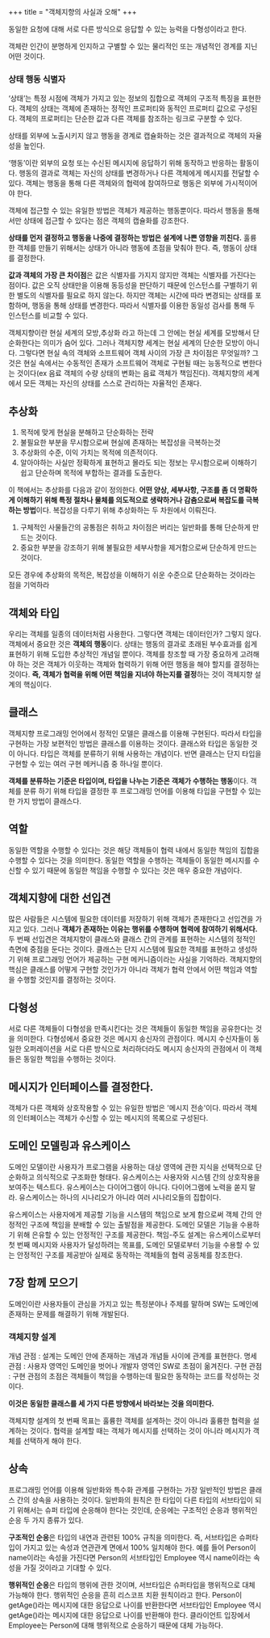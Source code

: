 +++
title = "객체지향의 사실과 오해"
+++

동일한 요청에 대해 서로 다른 방식으로 응답할 수 있는 능력을 다형성이라고 한다.

객체란 인간이 분명하게 인지하고 구별할 수 있는 물리적인 또는 개념적인 경계를 지닌 어떤 것이다.

### 상태 행동 식별자
‘상태’는 특정 시점에 객체가 가지고 있는 정보의 집합으로 객체의 구조적 특징을 표현한다. 객체의 상태는 객체에 존재하는 정적인 프로퍼티와 동적인 프로퍼티 값으로 구성된다. 객체의 프로퍼티는 단순한 값과 다른 객체를 참조하는 링크로 구분할 수 있다.

상태를 외부에 노출시키지 않고 행동을 경계로 캡슐화하는 것은 결과적으로 객체의 자율성을 높인다.

‘행동’이란 외부의 요청 또는 수신된 메시지에 응답하기 위해 동작하고 반응하는 활동이다. 행동의 결과로 객체는 자신의 상태를 변경하거나 다른 객체에게 메시지를 전달할 수 있다. 객체는 행동을 통해 다른 객체와의 협력에 참여하므로 행동은 외부에 가시적이어야 한다.

객체에 접근할 수 있는 유일한 방법은 객체가 제공하는 행동뿐이다. 따라서 행동을 통해서만 상태에 접근할 수 있다는 점은 객체의 캡슐화를 강조한다.

**상태를 먼저 결정하고 행동을 나중에 결정하는 방법은 설계에 나쁜 영향을 끼친다.** 훌륭한 객체를 만들기 위해서는 상태가 아니라 행동에 초점을 맞춰야 한다. 즉, 행동이 상태를 결정한다.

**값과 객체의 가장 큰 차이점**은 값은 식별자를 가지지 않지만 객체는 식별자를 가진다는 점이다. 값은 오직 상태만을 이용해 동등성을 판단하기 때문에 인스턴스를 구별하기 위한 별도의 식별자를 필요로 하지 않는다. 하지만 객체는 시간에 따라 변경되는 상태를 포함하며, 행동을 통해 상태를 변경한다. 따라서 식별자를 이용한 동일성 검사를 통해 두 인스턴스를 비교할 수 있다.

객체지향이란 현실 세계의 모방,추상화 라고 하는데 그 안에는 현실 세계를 모방해서 단순화한다는 의미가 숨어 있다. 그러나 객체지향 세계는 현실 세계의 단순한 모방이 아니다. 그렇다면 현실 속의 객체와 소프트웨어 객체 사이의 가장 큰 차이점은 무엇일까? 그것은 현실 속에서는 수동적인 존재가 소프트웨어 객체로 구현될 때는 능동적으로 변한다는 것이다(ex 음료 객체의 수량 상태의 변화는 음료 객체가 책임진다). 객체지향의 세계에서 모든 객체는 자신의 상태를 스스로 관리하는 자율적인 존재다.

## 추상화
1. 목적에 맞게 현실을 분해하고 단순화하는 전략
2. 불필요한 부분을 무시함으로써 현실에 존재하는 복잡성을 극복하는것
3. 추상화의 수준, 이익 가치는 목적에 의존적이다.
4. 알아야하는 사실만 정확하게 표현하고 몰라도 되는 정보는 무시함으로써 이해하기쉽고 단순하며 목적에 부합하는 결과를 도출한다.

이 책에서는 추상화를 다음과 같이 정의한다. **어떤 양상, 세부사항, 구조를 좀 더 명확하게 이해하기 위해 특정 절차나 물체를 의도적으로 생략하거나 감춤으로써 복잡도를 극복하는 방법**이다. 복잡성을 다루기 위해 추상화하는 두 차원에서 이뤄진다.

1. 구체적인 사물들간의 공통점은 취하고 차이점은 버리는 일반화를 통해 단순하게  만드는 것이다.
2. 중요한 부분을 강조하기 위해 불필요한 세부사항을 제거함으로써 단순하게 만드는것이다.

모든 경우에 추상화의 목적은, 복잡성을 이해하기 쉬운 수준으로 단순화하는 것이라는 점을 기억하라

## 객체와 타입
우리는 객체를 일종의 데이터처럼 사용한다. 그렇다면 객체는 데이터인가? 그렇지 않다. 객체에서 중요한 것은 **객체의 행동**이다. 상태는 행동의 결과로 초래된 부수효과를 쉽게 표현하기 위해 도입한 추상적인 개념일 뿐이다. 객체를 창조할 때 가장 중요하게 고려해야 하는 것은 객체가 이웃하는 객체와 협력하기 위해 어떤 행동을 해야 할지를 결정하는 것이다. **즉, 객체가 협력을 위해 어떤 책임을 지녀야 하는지를 결정**하는 것이 객체지향 설계의 핵심이다.

## 클래스
객체지향 프로그래밍 언어에서 정적인 모델은 클래스를 이용해 구현된다. 따라서 타입을 구현하는 가장 보편적인 방법은 클래스를 이용하는 것이다. 클래스와 타입은 동일한 것이 아니다. 타입은 객체를 분류하기 위해 사용하는 개념이다. 반면 클래스는 단지 타입을 구현할 수 있는 여러 구현 메커니즘 중 하나일 뿐이다.

**객체를 분류하는 기준은 타입이며, 타입을 나누는 기준은 객체가 수행하는 행동**이다. 객체를 분류 하기 위해 타입을 결정한 후 프로그래밍 언어를 이용해 타입을 구현할 수 있는 한 가지 방법이 클래스다.

## 역할
동일한 역할을 수행할 수 있다는 것은 해당 객체들이 협력 내에서 동일한 책임의 집합을 수행할 수 있다는 것을 의미한다. 동일한 역할을 수행하는 객체들이 동일한 메시지를 수신할 수 있기 때문에 동일한 책임을 수행할 수 있다는 것은 매우 중요한 개념이다.

## 객체지향에 대한 선입견
많은 사람들은 시스템에 필요한 데이터를 저장하기 위해 객체가 존재한다고 선입견을 가지고 있다. 그러나 **객체가 존재하는 이유는 행위를 수행하며 협력에 참여하기 위해서다.** 두 번째 선입견은 객체지향이 클래스와 클래스 간의 관계를 표현하는 시스템의 정적인 측면에 중점을 둔다는 것이다. 클래스는 단지 시스템에 필요한 객체를 표현하고 생성하기 위해 프로그래밍 언어가 제공하는 구현 메커니즘이라는 사실을 기억하라. 객체지향의 핵심은 클래스를 어떻게 구현할 것인가가 아니라 객체가 협력 안에서 어떤 책임과 역할을 수행할 것인지를 결정하는 것이다.

## 다형성
서로 다른 객체들이 다형성을 만족시킨다는 것은 객체들이 동일한 책임을 공유한다는 것을 의미한다. 다형성에서 중요한 것은 메시지 송신자의 관점이다. 메시지 수신자들이 동일한 오퍼레이션을 서로 다른 방식으로 처리하더라도 메시지 송신자의 관점에서 이 객체들은 동일한 책임을 수행하는 것이다.

## 메시지가 인터페이스를 결정한다.
객체가 다른 객체와 상호작용할 수 있는 유일한 방법은 '메시지 전송'이다. 따라서 객체의 인터페이스는 객체가 수신할 수 있는 메시지의 목록으로 구성된다.

## 도메인 모델링과 유스케이스
도메인 모델이란 사용자가 프로그램을 사용하는 대상 영역에 관한 지식을 선택적으로 단순화하고 의식적으로 구조화한 형태다. 유스케이스는 사용자와 시스템 간의 상호작용을 보여주는 텍스트다. 유스케이스는 다이어그램이 아니다. 다이어그램에 노력을 쏟지 말라. 유스케이스는 하나의 시나리오가 아니라 여러 시나리오들의 집합이다.

유스케이스는 사용자에게 제공할 기능을 시스템의 책임으로 보게 함으로써 객체 간의 안정적인 구조에 책임을 분배할 수 있는 출발점을 제공한다. 도메인 모델은 기능을 수용하기 위해 은유할 수 있는 안정적인 구조를 제공한다. 책임-주도 설계는 유스케이스로부터 첫 번째 메시지와 사용자가 달성하려는 목표를, 도메인 모델로부터 기능을 수용할 수 있는 안정적인 구조를 제공받아 실제로 동작하는 객체들의 협력 공동체를 창조한다.

## 7장 함께 모으기
도메인이란 사용자들이 관심을 가지고 있는 특정분야나 주제를 말하며 SW는 도메인에 존재하는 문제를 해결하기 위해 개발된다.

### 객체지향 설계
개념 관점 : 설계는 도메인 안에 존재하는 개념과 개념들 사이에 관계를 표현한다.
명세 관점 : 사용자 영역인 도메인을 벗어나 개발자 영역인 SW로 초점이 옮겨진다.
구현 관점 : 구현 관점의 초점은 객체들이 책임을 수행하는데 필요한 동작하는 코드를 작성하는 것이다.

**이것은 동일한 클래스를 세 가지 다른 방향에서 바라보는 것을 의미한다.**

객체지향 설계의 첫 번째 목표는 훌륭한 객체를 설계하는 것이 아니라 훌륭한 협력을 설계하는 것이다. 협력을 설계할 때는 객체가 메시지를 선택하는 것이 아니라 메시지가 객체를 선택하게 해야 한다.

## 상속
프로그래밍 언어를 이용해 일반화와 특수화 관계를 구현하는 가장 일반적인 방법은 클래스 간의 상속을 사용하는 것이다. 일반화의 원칙은 한 타입이 다른 타입의 서브타입이 되기 위해서는 슈퍼 타입에 순응해야 한다는 것인데, 순응에는 구조적인 순응과 행위적인 순응 두 가지 종류가 있다.

**구조적인 순응**은 타입의 내연과 관련된 100% 규칙을 의미한다. 즉, 서브타입은 슈퍼타입이 가지고 있는 속성과 연관관계 면에서 100% 일치해야 한다. 예를 들어 Person이 name이라는 속성을 가진다면 Person의 서브타입인 Employee 역시 name이라는 속성을 가질 것이라고 기대할 수 있다.

**행위적인 순응**은 타입의 행위에 관한 것이며, 서브타입은 슈퍼타입을 행위적으로 대체 가능해야 한다. 행위적인 순응을 흔히 리스코프 치환 원칙이라고 한다. Person이 getAge()라는 메시지에 대한 응답으로 나이를 반환한다면 서브타입인 Employee 역시 getAge()라는 메시지에 대한 응답으로 나이를 반환해야 한다. 클라이언트 입장에서 Employee는 Person에 대해 행위적으로 순응하기 때문에 대체 가능하다.
